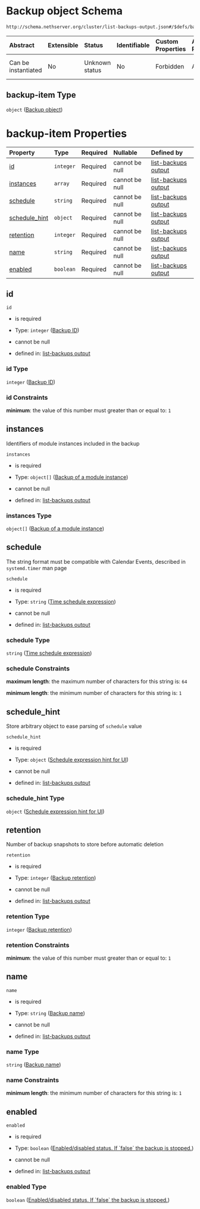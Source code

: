 # Backup object Schema

```txt
http://schema.nethserver.org/cluster/list-backups-output.json#/$defs/backup-item
```



| Abstract            | Extensible | Status         | Identifiable | Custom Properties | Additional Properties | Access Restrictions | Defined In                                                                            |
| :------------------ | :--------- | :------------- | :----------- | :---------------- | :-------------------- | :------------------ | :------------------------------------------------------------------------------------ |
| Can be instantiated | No         | Unknown status | No           | Forbidden         | Allowed               | none                | [list-backups-output.json\*](cluster/list-backups-output.json "open original schema") |

## backup-item Type

`object` ([Backup object](list-backups-output-defs-backup-object.md))

# backup-item Properties

| Property                         | Type      | Required | Nullable       | Defined by                                                                                                                                                                                                                              |
| :------------------------------- | :-------- | :------- | :------------- | :-------------------------------------------------------------------------------------------------------------------------------------------------------------------------------------------------------------------------------------- |
| [id](#id)                        | `integer` | Required | cannot be null | [list-backups output](list-backups-output-defs-backup-object-properties-backup-id.md "http://schema.nethserver.org/cluster/list-backups-output.json#/$defs/backup-item/properties/id")                                                  |
| [instances](#instances)          | `array`   | Required | cannot be null | [list-backups output](list-backups-output-defs-backup-object-properties-module-instances.md "http://schema.nethserver.org/cluster/list-backups-output.json#/$defs/backup-item/properties/instances")                                    |
| [schedule](#schedule)            | `string`  | Required | cannot be null | [list-backups output](list-backups-output-defs-backup-object-properties-time-schedule-expression.md "http://schema.nethserver.org/cluster/list-backups-output.json#/$defs/backup-item/properties/schedule")                             |
| [schedule\_hint](#schedule_hint) | `object`  | Required | cannot be null | [list-backups output](list-backups-output-defs-backup-object-properties-schedule-expression-hint-for-ui.md "http://schema.nethserver.org/cluster/list-backups-output.json#/$defs/backup-item/properties/schedule_hint")                 |
| [retention](#retention)          | `integer` | Required | cannot be null | [list-backups output](list-backups-output-defs-backup-object-properties-backup-retention.md "http://schema.nethserver.org/cluster/list-backups-output.json#/$defs/backup-item/properties/retention")                                    |
| [name](#name)                    | `string`  | Required | cannot be null | [list-backups output](list-backups-output-defs-backup-object-properties-backup-name.md "http://schema.nethserver.org/cluster/list-backups-output.json#/$defs/backup-item/properties/name")                                              |
| [enabled](#enabled)              | `boolean` | Required | cannot be null | [list-backups output](list-backups-output-defs-backup-object-properties-enableddisabled-status-if-false-the-backup-is-stopped.md "http://schema.nethserver.org/cluster/list-backups-output.json#/$defs/backup-item/properties/enabled") |

## id



`id`

* is required

* Type: `integer` ([Backup ID](list-backups-output-defs-backup-object-properties-backup-id.md))

* cannot be null

* defined in: [list-backups output](list-backups-output-defs-backup-object-properties-backup-id.md "http://schema.nethserver.org/cluster/list-backups-output.json#/$defs/backup-item/properties/id")

### id Type

`integer` ([Backup ID](list-backups-output-defs-backup-object-properties-backup-id.md))

### id Constraints

**minimum**: the value of this number must greater than or equal to: `1`

## instances

Identifiers of module instances included in the backup

`instances`

* is required

* Type: `object[]` ([Backup of a module instance](list-backups-output-defs-backup-of-a-module-instance.md))

* cannot be null

* defined in: [list-backups output](list-backups-output-defs-backup-object-properties-module-instances.md "http://schema.nethserver.org/cluster/list-backups-output.json#/$defs/backup-item/properties/instances")

### instances Type

`object[]` ([Backup of a module instance](list-backups-output-defs-backup-of-a-module-instance.md))

## schedule

The string format must be compatible with Calendar Events, described in `systemd.timer` man page

`schedule`

* is required

* Type: `string` ([Time schedule expression](list-backups-output-defs-backup-object-properties-time-schedule-expression.md))

* cannot be null

* defined in: [list-backups output](list-backups-output-defs-backup-object-properties-time-schedule-expression.md "http://schema.nethserver.org/cluster/list-backups-output.json#/$defs/backup-item/properties/schedule")

### schedule Type

`string` ([Time schedule expression](list-backups-output-defs-backup-object-properties-time-schedule-expression.md))

### schedule Constraints

**maximum length**: the maximum number of characters for this string is: `64`

**minimum length**: the minimum number of characters for this string is: `1`

## schedule\_hint

Store arbitrary object to ease parsing of `schedule` value

`schedule_hint`

* is required

* Type: `object` ([Schedule expression hint for UI](list-backups-output-defs-backup-object-properties-schedule-expression-hint-for-ui.md))

* cannot be null

* defined in: [list-backups output](list-backups-output-defs-backup-object-properties-schedule-expression-hint-for-ui.md "http://schema.nethserver.org/cluster/list-backups-output.json#/$defs/backup-item/properties/schedule_hint")

### schedule\_hint Type

`object` ([Schedule expression hint for UI](list-backups-output-defs-backup-object-properties-schedule-expression-hint-for-ui.md))

## retention

Number of backup snapshots to store before automatic deletion

`retention`

* is required

* Type: `integer` ([Backup retention](list-backups-output-defs-backup-object-properties-backup-retention.md))

* cannot be null

* defined in: [list-backups output](list-backups-output-defs-backup-object-properties-backup-retention.md "http://schema.nethserver.org/cluster/list-backups-output.json#/$defs/backup-item/properties/retention")

### retention Type

`integer` ([Backup retention](list-backups-output-defs-backup-object-properties-backup-retention.md))

### retention Constraints

**minimum**: the value of this number must greater than or equal to: `1`

## name



`name`

* is required

* Type: `string` ([Backup name](list-backups-output-defs-backup-object-properties-backup-name.md))

* cannot be null

* defined in: [list-backups output](list-backups-output-defs-backup-object-properties-backup-name.md "http://schema.nethserver.org/cluster/list-backups-output.json#/$defs/backup-item/properties/name")

### name Type

`string` ([Backup name](list-backups-output-defs-backup-object-properties-backup-name.md))

### name Constraints

**minimum length**: the minimum number of characters for this string is: `1`

## enabled



`enabled`

* is required

* Type: `boolean` ([Enabled/disabled status. If \`false\` the backup is stopped.](list-backups-output-defs-backup-object-properties-enableddisabled-status-if-false-the-backup-is-stopped.md))

* cannot be null

* defined in: [list-backups output](list-backups-output-defs-backup-object-properties-enableddisabled-status-if-false-the-backup-is-stopped.md "http://schema.nethserver.org/cluster/list-backups-output.json#/$defs/backup-item/properties/enabled")

### enabled Type

`boolean` ([Enabled/disabled status. If \`false\` the backup is stopped.](list-backups-output-defs-backup-object-properties-enableddisabled-status-if-false-the-backup-is-stopped.md))
